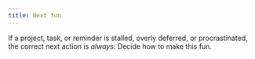 ```yaml
---
title: Next fun
---
```


If a project, task, or reminder is stalled, overly deferred, or procrastinated, the correct next action is *always*: Decide how to make this fun.


